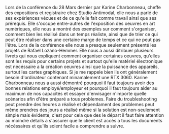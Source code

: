 Lors de la conférence du 28 Mars dernier par Karine Charbonneau, cheffe des expositions et registraire chez Studio Antimodal, elle nous a parlé de ses expériences vécues et de ce qu'elle fait comme travail ainsi que ses prérequis.
Elle s'occupe entre-autres de l'exposition des oeuvres en art numériques, elle nous a montré des exemples sur comment s'organiser, comment bien les réalisé dans un temps réaliste, ainsi que de trier ce qui peut être réaliser dans une certaine marge de temps et ce qui ne peut pas l'être.
Lors de la conférence elle nous a presque seulement présenté les projets de Rafael Lozano-Hemmer.
Elle nous a aussi ditribuer plusieurs livrets qui nous expliquent comment organiser certaines oeuvres, qu'elles sont les requis pour certains projets et surtout qu'elle matériel électronique est nécéssaire a la création oeuvres ainsi que la puissance des appareils, surtout les cartes graphiques. Si je me rappele bien ils ont généralement besoin d'ordinateur contenant minamalement une RTX 3060.
Karine Charbonneau nous a aussi démontré pourquoi il faut toujours avoir des bonnes relations employé/employeur et pourquoi il faut toujours aider au maximum de nos capacités et essayer d'envisager n'importe quelle scénarios afin d'être préparé a tous problemes. Faire du troubleshooting peut prendre des heures a réalisé et dépendament des problemes peut même prendres des jours a réalisé même si la solution est non-seulement simple mais évidente, c'est pour cela que des le départ il faut faire attention au moindre détails a s'assurer que le client est accès a tous les documents nécéssaires et qu'ils soient facile a comprendre a suivre.
